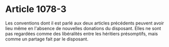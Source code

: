 # Article 1078-3

Les conventions dont il est parlé aux deux articles précédents peuvent avoir lieu même en l'absence de nouvelles donations du disposant. Elles ne sont pas regardées comme des libéralités entre les héritiers présomptifs, mais comme un partage fait par le disposant.
